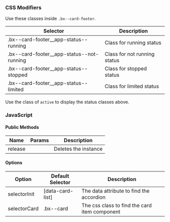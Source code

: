 ### CSS Modifiers

Use these classes inside `.bx--card-footer`.

| Selector                                  | Description                  |
|-------------------------------------------|------------------------------|
| .bx--card-footer__app-status--running     | Class for running status     |
| .bx--card-footer__app-status--not-running | Class for not running status |
| .bx--card-footer__app-status--stopped     | Class for stopped status     |
| .bx--card-footer__app-status--limited     | Class for limited status     |

Use the class of `active` to display the status classes above.

### JavaScript

#### Public Methods

| Name    | Params | Description          |
|---------|--------|----------------------|
| release |        | Deletes the instance |

#### Options

| Option        | Default Selector  | Description                                   |
|---------------|-------------------|-----------------------------------------------|
| selectorInit  | [data-card-list]  | The data attribute to find the accordion      |
| selectorCard  | .bx--card         | The css class to find the card item component |
